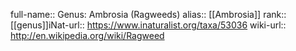 

full-name:: Genus: Ambrosia (Ragweeds)
alias:: [[Ambrosia]]
rank:: [[genus]]iNat-url:: https://www.inaturalist.org/taxa/53036
wiki-url:: http://en.wikipedia.org/wiki/Ragweed
